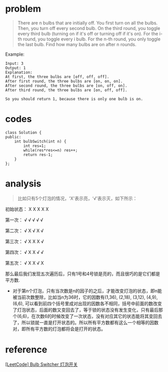# problem
>There are n bulbs that are initially off. You first turn on all the bulbs. Then, you turn off every second bulb. On the third round, you toggle every third bulb (turning on if it's off or turning off if it's on). For the i-th round, you toggle every i bulb. For the n-th round, you only toggle the last bulb. Find how many bulbs are on after n rounds.

Example:
```
Input: 3
Output: 1 
Explanation: 
At first, the three bulbs are [off, off, off].
After first round, the three bulbs are [on, on, on].
After second round, the three bulbs are [on, off, on].
After third round, the three bulbs are [on, off, off]. 

So you should return 1, because there is only one bulb is on.

```

# codes
```
class Solution {
public:
    int bulbSwitch(int n) {
        int res=1;
        while(res*res<=n) res++;
        return res-1;
    }
};
```

# analysis
>比如只有5个灯泡的情况，'X'表示亮，‘√’表示灭，如下所示：

初始状态：    X    X    X    X    X

第一次：      √    √    √    √    √

第二次：      √     X    √    X    √

第三次：      √     X    X    X    √

第四次：      √     X    X    √    √

第五次：      √     X    X    √    X

那么最后我们发现五次遍历后，只有1号和4号锁是亮的，而且很巧的是它们都是平方数.

- 对于第n个灯泡，只有当次数是n的因子的之后，才能改变灯泡的状态，即n能被当前次数整除，比如当n为36时，它的因数有(1,36), (2,18), (3,12), (4,9), (6,6), 可以看到前四个括号里成对出现的因数各不相同，括号中前面的数改变了灯泡状态，后面的数又变回去了，等于锁的状态没有发生变化，只有最后那个(6,6)，在次数6的时候改变了一次状态，没有对应其它的状态能将其变回去了，所以锁就一直是打开状态的。所以所有平方数都有这么一个相等的因数对，即所有平方数的灯泡都将会是打开的状态。

# reference
[[LeetCode] Bulb Switcher 灯泡开关][1]

[1]: http://www.cnblogs.com/grandyang/p/5100098.html